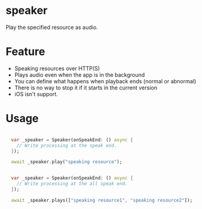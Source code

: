 # speaker

Play the specified resource as audio.

# Feature

* Speaking resources over HTTP(S)
* Plays audio even when the app is in the background
* You can define what happens when playback ends (normal or abnormal)
* There is no way to stop it if it starts in the current version
* iOS isn't support.

# Usage

```dart

  var _speaker = Speaker(onSpeakEnd: () async {
    // Write processing at the speak end.
  });

  await _speaker.play("speaking resource");

```

```dart

  var _speaker = Speaker(onSpeakEnd: () async {
    // Write processing at the all speak end.
  });

  await _speaker.plays(["speaking resource1", "speaking resource2"]);

```